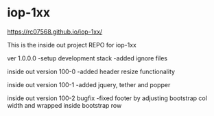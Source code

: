 # iop-1xx
https://rc07568.github.io/iop-1xx/

This is the inside out project REPO for iop-1xx

ver 1.0.0.0
-setup development stack
-added ignore files

inside out version 100-0
-added header resize functionality

inside out version 100-1
-added jquery, tether and popper

inside out version 100-2 bugfix
-fixed footer by adjusting bootstrap col width and wrapped inside bootstrap row
